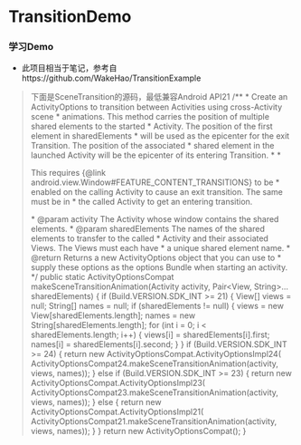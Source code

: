 # TransitionDemo
### 学习Demo

* 此项目相当于笔记，参考自https://github.com/WakeHao/TransitionExample
>   下面是SceneTransition的源码，最低兼容Android API21
  /**
     * Create an ActivityOptions to transition between Activities using cross-Activity scene
     * animations. This method carries the position of multiple shared elements to the started
     * Activity. The position of the first element in sharedElements
     * will be used as the epicenter for the exit Transition. The position of the associated
     * shared element in the launched Activity will be the epicenter of its entering Transition.
     *
     * <p>This requires {@link android.view.Window#FEATURE_CONTENT_TRANSITIONS} to be
     * enabled on the calling Activity to cause an exit transition. The same must be in
     * the called Activity to get an entering transition.</p>
     * @param activity The Activity whose window contains the shared elements.
     * @param sharedElements The names of the shared elements to transfer to the called
     *                       Activity and their associated Views. The Views must each have
     *                       a unique shared element name.
     * @return Returns a new ActivityOptions object that you can use to
     *         supply these options as the options Bundle when starting an activity.
     */
    public static ActivityOptionsCompat makeSceneTransitionAnimation(Activity activity,
            Pair<View, String>... sharedElements) {
        if (Build.VERSION.SDK_INT >= 21) {
            View[] views = null;
            String[] names = null;
            if (sharedElements != null) {
                views = new View[sharedElements.length];
                names = new String[sharedElements.length];
                for (int i = 0; i < sharedElements.length; i++) {
                    views[i] = sharedElements[i].first;
                    names[i] = sharedElements[i].second;
                }
            }
            if (Build.VERSION.SDK_INT >= 24) {
                return new ActivityOptionsCompat.ActivityOptionsImpl24(
                        ActivityOptionsCompat24.makeSceneTransitionAnimation(activity, views, names));
            } else if (Build.VERSION.SDK_INT >= 23) {
                return new ActivityOptionsCompat.ActivityOptionsImpl23(
                        ActivityOptionsCompat23.makeSceneTransitionAnimation(activity, views, names));
            } else {
                return new ActivityOptionsCompat.ActivityOptionsImpl21(
                        ActivityOptionsCompat21.makeSceneTransitionAnimation(activity, views, names));
            }
        }
        return new ActivityOptionsCompat();
    }
